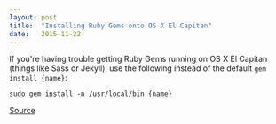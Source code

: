 ```yaml
---
layout: post
title:  "Installing Ruby Gems onto OS X El Capitan"
date:   2015-11-22
---
```


If you're having trouble getting Ruby Gems running on OS X El Capitan (things like Sass or Jekyll), use the following instead of the default ```gem install {name}```: 

```sudo gem install -n /usr/local/bin {name}```

[Source](https://github.com/sass/sass/issues/1769#issuecomment-144662506)